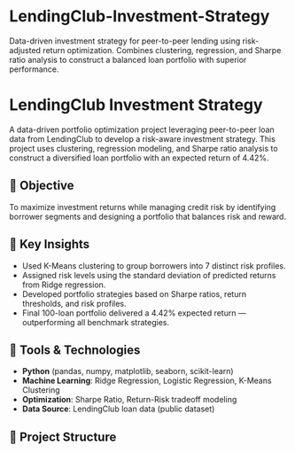 # LendingClub-Investment-Strategy
Data-driven investment strategy for peer-to-peer lending using risk-adjusted return optimization. Combines clustering, regression, and Sharpe ratio analysis to construct a balanced loan portfolio with superior performance.
# LendingClub Investment Strategy

A data-driven portfolio optimization project leveraging peer-to-peer loan data from LendingClub to develop a risk-aware investment strategy. This project uses clustering, regression modeling, and Sharpe ratio analysis to construct a diversified loan portfolio with an expected return of 4.42%.

## 📌 Objective

To maximize investment returns while managing credit risk by identifying borrower segments and designing a portfolio that balances risk and reward.

## 🧠 Key Insights

- Used K-Means clustering to group borrowers into 7 distinct risk profiles.
- Assigned risk levels using the standard deviation of predicted returns from Ridge regression.
- Developed portfolio strategies based on Sharpe ratios, return thresholds, and risk profiles.
- Final 100-loan portfolio delivered a 4.42% expected return — outperforming all benchmark strategies.

## 🔧 Tools & Technologies

- **Python** (pandas, numpy, matplotlib, seaborn, scikit-learn)
- **Machine Learning**: Ridge Regression, Logistic Regression, K-Means Clustering
- **Optimization**: Sharpe Ratio, Return-Risk tradeoff modeling
- **Data Source**: LendingClub loan data (public dataset)

## 📁 Project Structure

